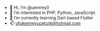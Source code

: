 - 👋 Hi, I’m @uemrey0
- 👀 I’m interested in PHP, Python, JavaScript
- 🌱 I’m currently learning Dart based Flutter
- 📫 ufukemreyuceturk@hotmail.com
